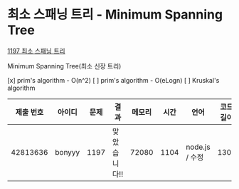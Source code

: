 # 최소 스패닝 트리 - Minimum Spanning Tree

[1197 최소 스패닝 트리](https://www.acmicpc.net/problem/1197)

Minimum Spanning Tree(최소 신장 트리)

[x] prim's algorithm - O(n^2)
[ ] prim's algorithm - O(eLogn)
[ ] Kruskal's algorithm

| 제출 번호 | 아이디 | 문제 | 결과         | 메모리 | 시간 | 언어           | 코드 길이 |
| --------- | ------ | ---- | ------------ | ------ | ---- | -------------- | --------- |
| 42813636  | bonyyy | 1197 | 맞았습니다!! | 72080  | 1104 | node.js / 수정 | 1300      |

